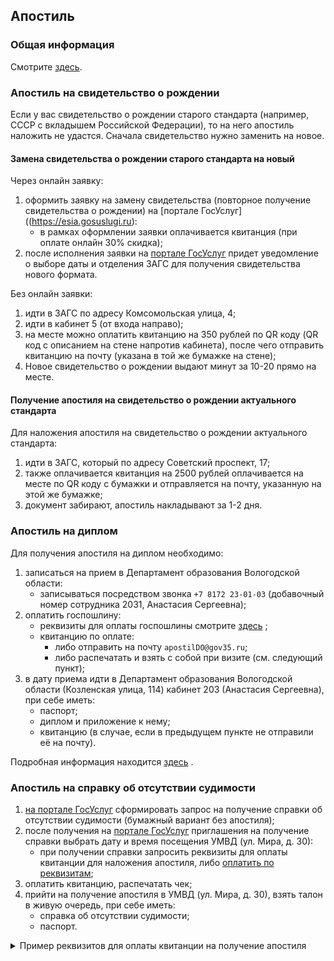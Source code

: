 ## Апостиль

### Общая информация

Смотрите [здесь](https://gogov.ru/apostille/vologda).

### Апостиль на свидетельство о рождении

Если у вас свидетельство о рождении старого стандарта (например, СССР с вкладышем Российской Федерации), то на него
апостиль наложить не удастся. Сначала свидетельство нужно заменить на новое.

#### Замена свидетельства о рождении старого стандарта на новый

Через онлайн заявку:

1. оформить заявку на замену свидетельства (повторное получение свидетельства о рождении)
   на [портале ГосУслуг]((https://esia.gosuslugi.ru):
    * в рамках оформлении заявки оплачивается квитанция (при оплате онлайн 30% скидка);
2. после исполнения заявки на [портале ГосУслуг](https://esia.gosuslugi.ru) придет уведомление о выборе даты и отделения ЗАГС
   для получения свидетельства нового формата.

Без онлайн заявки:

1. идти в ЗАГС по адресу Комсомольская улица, 4;
2. идти в кабинет 5 (от входа направо);
3. на месте можно оплатить квитанцию на 350 рублей по QR коду (QR код с описанием на стене напротив кабинета), после
   чего отправить квитанцию на почту (указана в той же бумажке на стене);
4. Новое свидетельство о рождении выдают минут за 10-20 прямо на месте.

#### Получение апостиля на свидетельство о рождении актуального стандарта

Для наложения апостиля на свидетельство о рождении актуального стандарта:

1. идти в ЗАГС, который по адресу Советский проспект, 17;
2. также оплачивается квитанция на 2500 рублей оплачивается на месте по QR коду с бумажки и отправляется на почту,
   указанную на этой же бумажке;
3. документ забирают, апостиль накладывают за 1-2 дня.

### Апостиль на диплом

Для получения апостиля на диплом необходимо:

1. записаться на прием в Департамент образования Вологодской области:
    * записываться посредством звонка `+7 8172 23-01-03` (добавочный номер сотрудника 2031, Анастасия Сергеевна);
2. оплатить госпошлину:
    * реквизиты для оплаты госпошлины смотрите
      [здесь](https://depobr.gov35.ru/deyatelnost/protivodeystvie-korruptsii/antikorruptsionnaya-ekspertiza/%D1%80%D0%B5%D0%BA%D0%B2%D0%B8%D0%B7%D0%B8%D1%82%D1%8B%20%D0%B4%D0%BB%D1%8F%20%D0%BE%D0%BF%D0%BB%D0%B0%D1%82%D1%8B%20%D0%B0%D0%BF%D0%BE%D1%81%D1%82%D0%B8%D0%BB%D1%8C%20(1)%20(1).docx)
      ;
    * квитанцию по оплате:
        * либо отправить на почту `apostilDO@gov35.ru`;
        * либо распечатать и взять с собой при визите (см. следующий пункт);
3. в дату приема идти в Департамент образования Вологодской области (Козленская улица, 114) кабинет 203 (Анастасия
   Сергеевна), при себе иметь:
    * паспорт;
    * диплом и приложение к нему;
    * квитанцию (в случае, если в предыдущем пункте не отправили её на почту).

Подробная информация
находится [здесь](https://depobr.gov35.ru/deyatelnost/deyatelnost-strukturnykh-podrazdeleniy/osushchestvlenie-peredannykh-polnomochiy/apostil/index.php)
.

### Апостиль на справку об отсутствии судимости

1. [на портале ГосУслуг](https://esia.gosuslugi.ru) сформировать запрос на получение справки об отсутствии судимости (бумажный
   вариант без апостиля);
2. после получения на [портале ГосУслуг](https://esia.gosuslugi.ru) приглашения на получение справки выбрать дату и время
   посещения УМВД (ул. Мира, д. 30):
    * при получении справки запросить реквизиты для оплаты квитанции для наложения апостиля,
      либо [оплатить по реквизитам](#certificate-of-no-criminal-record_receipt);
3. оплатить квитанцию, распечатать чек;
4. прийти на получение апостиля в УМВД (ул. Мира, д. 30), взять талон в живую очередь, при себе иметь:
    * справка об отсутствии судимости;
    * паспорт.

<a name="certificate-of-no-criminal-record_receipt"></a>
<details><summary markdown="span">Пример реквизитов для оплаты квитанции на получение апостиля</summary>

![квитанция](images/certificate-of-no-criminal-record_receipt.png)

</details>
